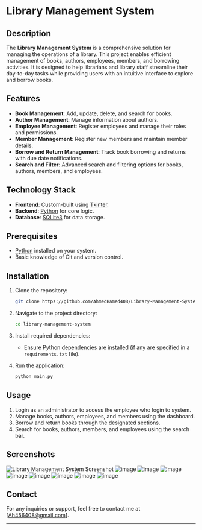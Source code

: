 # Library Management System

## Description
The **Library Management System** is a comprehensive solution for managing the operations of a library. This project enables efficient management of books, authors, employees, members, and borrowing activities. It is designed to help librarians and library staff streamline their day-to-day tasks while providing users with an intuitive interface to explore and borrow books.

## Features
- **Book Management**: Add, update, delete, and search for books.
- **Author Management**: Manage information about authors.
- **Employee Management**: Register employees and manage their roles and permissions.
- **Member Management**: Register new members and maintain member details.
- **Borrow and Return Management**: Track book borrowing and returns with due date notifications.
- **Search and Filter**: Advanced search and filtering options for books, authors, members, and employees.

## Technology Stack
- **Frontend**: Custom-built using [Tkinter](https://docs.python.org/3/library/tkinter.html).
- **Backend**: [Python](https://www.python.org/) for core logic.
- **Database**: [SQLite3](https://www.sqlite.org/index.html) for data storage.

## Prerequisites
- [Python](https://www.python.org/) installed on your system.
- Basic knowledge of Git and version control.

## Installation

1. Clone the repository:
    ```bash
    git clone https://github.com/AhmedHamed408/Library-Management-System.git
    ```

2. Navigate to the project directory:
    ```bash
    cd library-management-system
    ```

3. Install required dependencies:
    - Ensure Python dependencies are installed (if any are specified in a `requirements.txt` file).

4. Run the application:
    ```bash
    python main.py
    ```

## Usage
1. Login as an administrator to access the employee who login to system.
2. Manage books, authors, employees, and members using the dashboard.
3. Borrow and return books through the designated sections.
4. Search for books, authors, members, and employees using the search bar.


## Screenshots
![Library Management System Screenshot](https://github.com/user-attachments/assets/9460154d-0d81-42dc-8158-db457c443cac)
![image](https://github.com/user-attachments/assets/2fd8bf52-c442-4c92-80c7-f7065ce1f24f)
![image](https://github.com/user-attachments/assets/8404ff50-ff71-4ed8-b4f8-f5df86c27369)
![image](https://github.com/user-attachments/assets/8a69fa9d-f6e6-496b-bf80-2b3b41fa05b6)
![image](https://github.com/user-attachments/assets/49a7952f-6f49-4954-b8da-5743896e1532)
![image](https://github.com/user-attachments/assets/2891084a-c76f-4937-ae54-c3c865f94cc6)
![image](https://github.com/user-attachments/assets/7e561a3b-7b44-4d7e-a85c-9f19f41a1702)
![image](https://github.com/user-attachments/assets/05180019-6a54-4e82-86e3-6d51e536a04e)
![image](https://github.com/user-attachments/assets/b8d5da4a-0ad2-4797-8911-cc45e920fa85)




## Contact
For any inquiries or support, feel free to contact me at [Ah456408@gmail.com].

---
